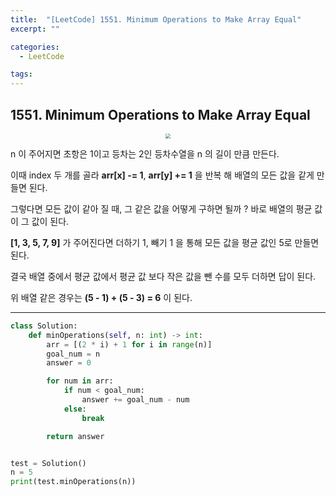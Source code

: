 ```yaml
---
title:  "[LeetCode] 1551. Minimum Operations to Make Array Equal"
excerpt: ""

categories:
  - LeetCode

tags:
---
```


## 1551. Minimum Operations to Make Array Equal

<center><img src="https://nam-ki-bok.github.io/assets/images/baekjoon/makesamearr.png" style="zoom:50%;" /></center>

n 이 주어지면 초항은 1이고 등차는 2인 등차수열을 n 의 길이 만큼 만든다.

이때 index 두 개를 골라 **arr[x] -= 1**, **arr[y] += 1** 을 반복 해 배열의 모든 값을 같게 만들면 된다.

그렇다면 모든 값이 같아 질 때, 그 같은 값을 어떻게 구하면 될까 ? 바로 배열의 평균 값이 그 값이 된다.

**[1, 3, 5, 7, 9]** 가 주어진다면 더하기 1, 빼기 1 을 통해 모든 값을 평균 값인 5로 만들면 된다.

결국 배열 중에서 평균 값에서 평균 값 보다 작은 값을 뺀 수를 모두 더하면 답이 된다.

위 배열 같은 경우는 **(5 - 1) + (5 - 3) = 6** 이 된다.

---

```python
class Solution:
	def minOperations(self, n: int) -> int:
		arr = [(2 * i) + 1 for i in range(n)]
		goal_num = n
		answer = 0

		for num in arr:
			if num < goal_num:
				answer += goal_num - num
			else:
				break

		return answer


test = Solution()
n = 5
print(test.minOperations(n))
```

